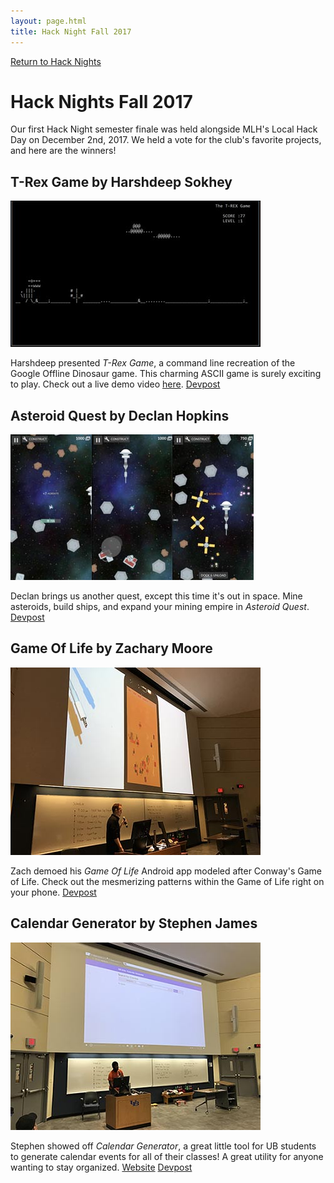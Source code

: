 ```yaml
---
layout: page.html
title: Hack Night Fall 2017
---
```


[Return to Hack Nights](/hack)

# Hack Nights Fall 2017

Our first Hack Night semester finale was held alongside MLH's Local Hack Day on December 2nd, 2017. We held a vote for the club's favorite projects, and here are the winners!

## T-Rex Game by Harshdeep Sokhey
![T-Rex Game](/assets/hacknight/2017f/trex.jpg)

Harshdeep presented *T-Rex Game*, a command line recreation of the Google Offline Dinosaur game. This charming ASCII game is surely exciting to play. Check out a live demo video [here](https://www.youtube.com/watch?v=2fn2MZPiVs4). [Devpost](https://ub-localhackday-2017.devpost.com/submissions/83869-t-rex-game)

## Asteroid Quest by Declan Hopkins
![Asteroid Quest](/assets/hacknight/2017f/asteroidquest.jpg)

Declan brings us another quest, except this time it's out in space. Mine asteroids, build ships, and expand your mining empire in *Asteroid Quest*.
[Devpost](https://devpost.com/software/asteroid-quest-deep-space)

## Game Of Life by Zachary Moore
![Game Of Life](/assets/hacknight/2017f/gameoflife.jpg)

Zach demoed his *Game Of Life* Android app modeled after Conway's Game of Life. Check out the mesmerizing patterns within the Game of Life right on your phone. [Devpost](https://devpost.com/software/game-of-life-pbqxkn)

## Calendar Generator by Stephen James
![Calendar Generator](/assets/hacknight/2017f/ubutils.jpg)

Stephen showed off *Calendar Generator*, a great little tool for UB students to generate calendar events for all of their classes! A great utility for anyone wanting to stay organized. [Website](http://ubutils.com) [Devpost](https://devpost.com/software/calendar-generator)